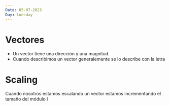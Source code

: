 ```yaml
---
Date: 05-07-2023
Day: tuesday 
---
```

# Vectores
- Un vector tiene una dirección y una magnitud.
- Cuando describimos un vector generalemente se lo describe con la letra 
# Scaling

Cuando nosotros estamos escalando un vector estamos incrementando el tamaño del módulo l 